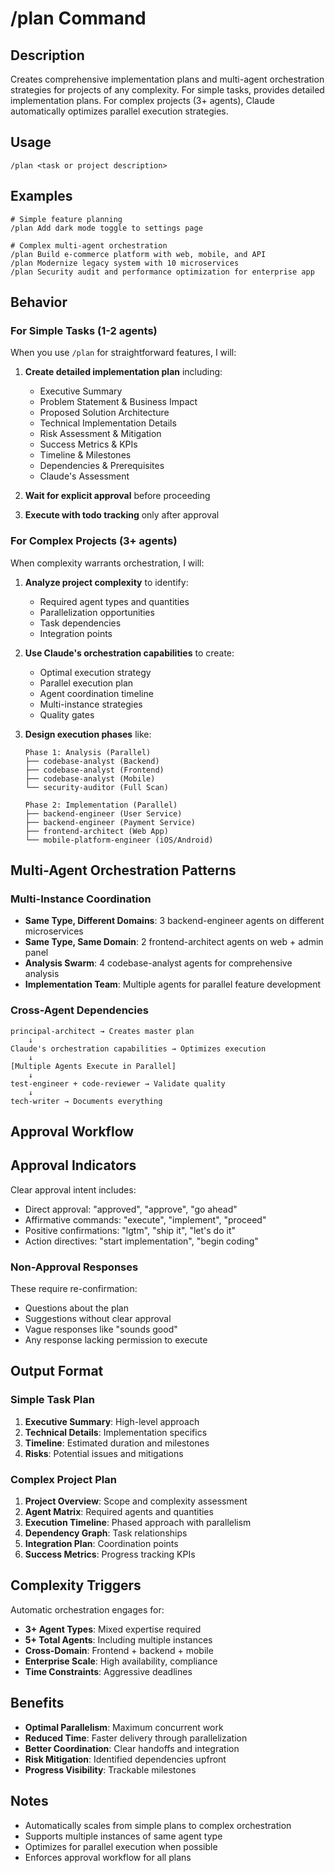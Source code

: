 # /plan Command

## Description
Creates comprehensive implementation plans and multi-agent orchestration strategies for projects of any complexity. For simple tasks, provides detailed implementation plans. For complex projects (3+ agents), Claude automatically optimizes parallel execution strategies.

## Usage
```
/plan <task or project description>
```

## Examples
```
# Simple feature planning
/plan Add dark mode toggle to settings page

# Complex multi-agent orchestration
/plan Build e-commerce platform with web, mobile, and API
/plan Modernize legacy system with 10 microservices
/plan Security audit and performance optimization for enterprise app
```

## Behavior

### For Simple Tasks (1-2 agents)
When you use `/plan` for straightforward features, I will:

1. **Create detailed implementation plan** including:
   - Executive Summary
   - Problem Statement & Business Impact
   - Proposed Solution Architecture
   - Technical Implementation Details
   - Risk Assessment & Mitigation
   - Success Metrics & KPIs
   - Timeline & Milestones
   - Dependencies & Prerequisites
   - Claude's Assessment

2. **Wait for explicit approval** before proceeding
3. **Execute with todo tracking** only after approval

### For Complex Projects (3+ agents)
When complexity warrants orchestration, I will:

1. **Analyze project complexity** to identify:
   - Required agent types and quantities
   - Parallelization opportunities
   - Task dependencies
   - Integration points

2. **Use Claude's orchestration capabilities** to create:
   - Optimal execution strategy
   - Parallel execution plan
   - Agent coordination timeline
   - Multi-instance strategies
   - Quality gates

3. **Design execution phases** like:
   ```
   Phase 1: Analysis (Parallel)
   ├── codebase-analyst (Backend)
   ├── codebase-analyst (Frontend)
   ├── codebase-analyst (Mobile)
   └── security-auditor (Full Scan)
   
   Phase 2: Implementation (Parallel)
   ├── backend-engineer (User Service)
   ├── backend-engineer (Payment Service)
   ├── frontend-architect (Web App)
   └── mobile-platform-engineer (iOS/Android)
   ```

## Multi-Agent Orchestration Patterns

### Multi-Instance Coordination
- **Same Type, Different Domains**: 3 backend-engineer agents on different microservices
- **Same Type, Same Domain**: 2 frontend-architect agents on web + admin panel
- **Analysis Swarm**: 4 codebase-analyst agents for comprehensive analysis
- **Implementation Team**: Multiple agents for parallel feature development

### Cross-Agent Dependencies
```
principal-architect → Creates master plan
    ↓
Claude's orchestration capabilities → Optimizes execution
    ↓
[Multiple Agents Execute in Parallel]
    ↓
test-engineer + code-reviewer → Validate quality
    ↓
tech-writer → Documents everything
```

## Approval Workflow

## Approval Indicators
Clear approval intent includes:
- Direct approval: "approved", "approve", "go ahead"
- Affirmative commands: "execute", "implement", "proceed"
- Positive confirmations: "lgtm", "ship it", "let's do it"
- Action directives: "start implementation", "begin coding"

### Non-Approval Responses
These require re-confirmation:
- Questions about the plan
- Suggestions without clear approval
- Vague responses like "sounds good"
- Any response lacking permission to execute

## Output Format

### Simple Task Plan
1. **Executive Summary**: High-level approach
2. **Technical Details**: Implementation specifics
3. **Timeline**: Estimated duration and milestones
4. **Risks**: Potential issues and mitigations

### Complex Project Plan
1. **Project Overview**: Scope and complexity assessment
2. **Agent Matrix**: Required agents and quantities
3. **Execution Timeline**: Phased approach with parallelism
4. **Dependency Graph**: Task relationships
5. **Integration Plan**: Coordination points
6. **Success Metrics**: Progress tracking KPIs

## Complexity Triggers
Automatic orchestration engages for:
- **3+ Agent Types**: Mixed expertise required
- **5+ Total Agents**: Including multiple instances
- **Cross-Domain**: Frontend + backend + mobile
- **Enterprise Scale**: High availability, compliance
- **Time Constraints**: Aggressive deadlines

## Benefits
- **Optimal Parallelism**: Maximum concurrent work
- **Reduced Time**: Faster delivery through parallelization
- **Better Coordination**: Clear handoffs and integration
- **Risk Mitigation**: Identified dependencies upfront
- **Progress Visibility**: Trackable milestones

## Notes
- Automatically scales from simple plans to complex orchestration
- Supports multiple instances of same agent type
- Optimizes for parallel execution when possible
- Enforces approval workflow for all plans
